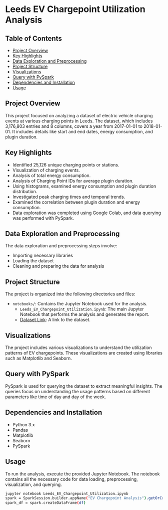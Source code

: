 # Leeds EV Chargepoint Utilization Analysis

## Table of Contents
- [Project Overview](#project-overview)
- [Key Highlights](#key-highlights)
- [Data Exploration and Preprocessing](#data-exploration-and-preprocessing)
- [Project Structure](#project-structure)
- [Visualizations](#visualizations)
- [Query with PySpark](#query-with-pyspark)
- [Dependencies and Installation](#dependencies-and-installation)
- [Usage](#usage)

## Project Overview
This project focused on analyzing a dataset of electric vehicle charging events at various charging points in Leeds. The dataset, which includes 3,176,803 entries and 8 columns, covers a year from 2017-01-01 to 2018-01-01. It includes details like start and end dates, energy consumption, and plugin duration.

## Key Highlights
- Identified 25,126 unique charging points or stations.
- Visualization of charging events.
- Analysis of total energy consumption.
- Analysis of Charging Point IDs for average plugin duration.
- Using histograms, examined energy consumption and plugin duration distribution.
- Investigated peak charging times and temporal trends.
- Examined the correlation between plugin duration and energy consumption.
- Data exploration was completed using Google Colab, and data querying was performed with PySpark.

## Data Exploration and Preprocessing
The data exploration and preprocessing steps involve:
- Importing necessary libraries
- Loading the dataset
- Cleaning and preparing the data for analysis

## Project Structure

The project is organized into the following directories and files:

- `notebooks/`: Contains the Jupyter Notebook used for the analysis.
  - `Leeds_EV_Chargepoint_Utilization.ipynb`: The main Jupyter Notebook that performs the analysis and generates the report.
  - [Dataset Link](https://www.data.gov.uk/dataset/5438d88d-695b-4381-a5f2-6ea03bf3dcf0/electric-chargepoint-analysis-2017-domestics): A link to the dataset.

## Visualizations
The project includes various visualizations to understand the utilization patterns of EV chargepoints. These visualizations are created using libraries such as Matplotlib and Seaborn.

## Query with PySpark
PySpark is used for querying the dataset to extract meaningful insights. The queries focus on understanding the usage patterns based on different parameters like time of day and day of the week.

## Dependencies and Installation
- Python 3.x
- Pandas
- Matplotlib
- Seaborn
- PySpark

## Usage
To run the analysis, execute the provided Jupyter Notebook. The notebook contains all the necessary code for data loading, preprocessing, visualization, and querying.

```bash
jupyter notebook Leeds_EV_Chargepoint_Utilization.ipynb
spark = SparkSession.builder.appName("EV Chargepoint Analysis").getOrCreate()
spark_df = spark.createDataFrame(df)
